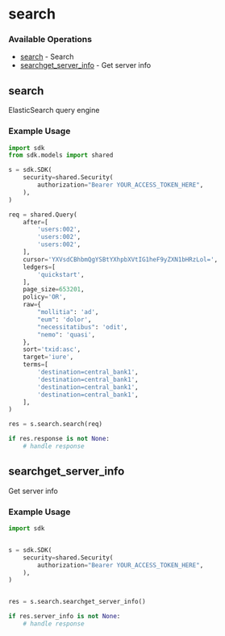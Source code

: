 # search

### Available Operations

* [search](#search) - Search
* [searchget_server_info](#searchget_server_info) - Get server info

## search

ElasticSearch query engine

### Example Usage

```python
import sdk
from sdk.models import shared

s = sdk.SDK(
    security=shared.Security(
        authorization="Bearer YOUR_ACCESS_TOKEN_HERE",
    ),
)

req = shared.Query(
    after=[
        'users:002',
        'users:002',
        'users:002',
    ],
    cursor='YXVsdCBhbmQgYSBtYXhpbXVtIG1heF9yZXN1bHRzLol=',
    ledgers=[
        'quickstart',
    ],
    page_size=653201,
    policy='OR',
    raw={
        "mollitia": 'ad',
        "eum": 'dolor',
        "necessitatibus": 'odit',
        "nemo": 'quasi',
    },
    sort='txid:asc',
    target='iure',
    terms=[
        'destination=central_bank1',
        'destination=central_bank1',
        'destination=central_bank1',
        'destination=central_bank1',
    ],
)

res = s.search.search(req)

if res.response is not None:
    # handle response
```

## searchget_server_info

Get server info

### Example Usage

```python
import sdk


s = sdk.SDK(
    security=shared.Security(
        authorization="Bearer YOUR_ACCESS_TOKEN_HERE",
    ),
)


res = s.search.searchget_server_info()

if res.server_info is not None:
    # handle response
```
